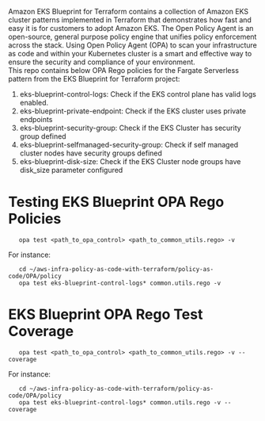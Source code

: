 Amazon EKS Blueprint for Terraform contains a collection of Amazon EKS cluster patterns implemented in Terraform that demonstrates how fast and easy it is for customers to adopt Amazon EKS. The Open Policy Agent is an open-source, general purpose policy engine that unifies policy enforcement across the stack. Using Open Policy Agent (OPA) to scan your infrastructure as code and within your Kubernetes cluster is a smart and effective way to ensure the security and compliance of your environment. <br/>
This repo contains below OPA Rego policies for the Fargate Serverless pattern from the EKS Blueprint for Terraform project:

1. eks-blueprint-control-logs: Check if the EKS control plane has valid logs enabled.
2. eks-blueprint-private-endpoint: Check if the EKS cluster uses private endpoints
3. eks-blueprint-security-group: Check if the EKS Cluster has security group defined
4. eks-blueprint-selfmanaged-security-group: Check if self managed cluster nodes have security groups defined
5. eks-blueprint-disk-size: Check if the EKS Cluster node groups have disk_size parameter configured

# Testing EKS Blueprint OPA Rego Policies
```
   opa test <path_to_opa_control> <path_to_common_utils.rego> -v
```
For instance:
```
   cd ~/aws-infra-policy-as-code-with-terraform/policy-as-code/OPA/policy
   opa test eks-blueprint-control-logs* common.utils.rego -v
```

# EKS Blueprint OPA Rego Test Coverage
```
   opa test <path_to_opa_control> <path_to_common_utils.rego> -v --coverage
```
For instance:
```
   cd ~/aws-infra-policy-as-code-with-terraform/policy-as-code/OPA/policy
   opa test eks-blueprint-control-logs* common.utils.rego -v --coverage
```